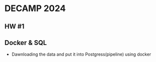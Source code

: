 # DECAMP 2024
## HW #1
## Docker & SQL

- Dawnloading the data and put it into Postgress(pipeline) using docker

